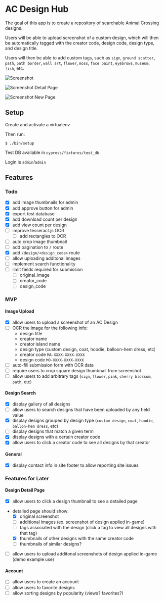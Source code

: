 # AC Design Hub

The goal of this app is to create a repository of searchable Animal Crossing designs.

Users will be able to upload screenshot of a custom design, which will then be automatically tagged with the creator code, design code, design type, and design title.

Users will then be able to add custom tags, such as `sign`, `ground scatter`, `path`, `path border`, `wall art`, `flower`, `moss`, `face paint`, `eyebrows`, `museum`, `fish`, etc.

![Screenshot](Screenshot_2020-05-15.png)

![Screenshot Detail Page](Screenshot_2020-05-15_detail.png)

![Screenshot New Page](Screenshot_2020-05-15_new.png)

## Setup

Create and activate a virtualenv

Then run:
```
$ ./bin/setup
```

Test DB available in `cypress/fixtures/test_db`

Login is `admin`/`admin`

## Features

### Todo

- [x] add image thumbnails for admin
- [x] add approve button for admin
- [x] export test database
- [x] add download count per design
- [x] add view count per design
- [ ] improve tesseract.js OCR
  - [ ] add rectangles to OCR
- [ ] auto crop image thumbnail
- [ ] add pagination to `/` route
- [x] add `/design/<design_code>` route
- [ ] allow uploading additonal images
- [ ] implement search functionality
- [ ] limit fields required for submission
  - [ ] original_image
  - [ ] creator_code
  - [ ] design_code

### MVP

#### Image Upload

- [x] allow users to upload a screenshot of an AC Design
- [ ] OCR the image for the following info:
  - design title
  - creator name
  - creator island name
  - design type (custom design, coat, hoodie, balloon-hem dress, etc)
  - creator code `MA-XXXX-XXXX-XXXX`
  - design code `MO-XXXX-XXXX-XXXX`
- [ ] auto-fill submission form with OCR data
- [ ] require users to crop square design thumbnail from screenshot
- [ ] allow users to add arbitrary tags (`sign`, `flower`, `pink`, `cherry blossom`, `path`, etc)

#### Design Search

- [x] display gallery of all designs
- [ ] allow users to search designs that have been uploaded by any field value
- [x] display designs grouped by design type (`custom design`, `coat`, `hoodie`, `ballon-hem dress`, etc)
- [ ] display designs that match a given term
- [x] display designs with a certain creator code
- [x] allow users to click a creator code to see all designs by
that creator

#### General

- [x] display contact info in site footer to allow reporting site issues

### Features for Later

#### Design Detail Page
- [x] allow users to click a design thumbnail to see a detailed page
- detailed page should show:
  - [x] original screenshot
  - [ ] additional images (ex. screenshot of design applied in-game)
  - [ ] tags associated with the design (click a tag to view all designs with that tag)
  - [x] thumbnails of other designs with the same creator code
  - [ ] thumbnails of similar designs?
- [ ] allow users to upload additonal screenshots of design applied in-game (demo example use)

#### Account
- [ ] allow users to create an account
- [ ] allow users to favorite designs
- [ ] allow sorting designs by popularity (views? favorites?)
